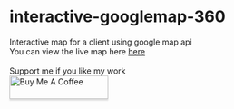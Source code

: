 # interactive-googlemap-360
Interactive map for a client using google map api <br>
You can view the live map here <a href="https://zmaktr.github.io/interactive-googlemap-360"> here </a> <br>
<br>
Support me if you like my work <br>
<a href="https://www.buymeacoffee.com/zmaktr" target="_blank"><img src="https://www.buymeacoffee.com/assets/img/custom_images/orange_img.png" alt="Buy Me A Coffee" style="height: 41px !important;width: 174px !important;box-shadow: 0px 3px 2px 0px rgba(190, 190, 190, 0.5) !important;-webkit-box-shadow: 0px 3px 2px 0px rgba(190, 190, 190, 0.5) !important;" ></a>

